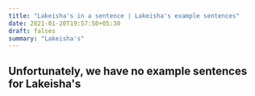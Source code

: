 ```yaml
---
title: "Lakeisha's in a sentence | Lakeisha's example sentences"
date: 2021-01-20T19:57:50+05:30
draft: falses
summary: "Lakeisha's"
---
```

## Unfortunately, we have no example sentences for Lakeisha's                 
